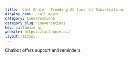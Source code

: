 ```yaml
---
title:  Call Annie - Trending AI tool for Conversations
display_name:  Call Annie
category: Conversations
category_slug: conversations
key: callannie_ai
website: https://callannie.ai/
layout: aitool
---
```


Chatbot offers support and reminders.
